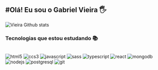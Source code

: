 ## #Olá! Eu sou o Gabriel Vieira 🖐️

![Vieira Github stats](https://github-readme-stats.vercel.app/api?username=theVieira&show_icons=true&theme=dracula)

### Tecnologias que estou estudando 📚

<div style = "display: inline_block"><br/>
  <img alt = "html5" src = "https://img.shields.io/badge/HTML5-E34F26?style=for-the-badge&logo=html5&logoColor=white" />
  <img alt = "ccs3" src = "https://img.shields.io/badge/CSS3-1572B6?style=for-the-badge&logo=css3&logoColor=white" />
  <img alt = "javascript" src = "https://img.shields.io/badge/JavaScript-F7DF1E?style=for-the-badge&logo=javascript&logoColor=black" />
  <img alt = "sass" src = "https://img.shields.io/badge/Sass-CC6699?style=for-the-badge&logo=sass&logoColor=white" />
  <img alt = "typescript" src = "https://img.shields.io/badge/TypeScript-007ACC?style=for-the-badge&logo=typescript&logoColor=white" />
  <img alt = "react" src = "https://img.shields.io/badge/React-20232A?style=for-the-badge&logo=react&logoColor=61DAFB" />
  <img alt = "mongodb" src = "https://img.shields.io/badge/MongoDB-4EA94B?style=for-the-badge&logo=mongodb&logoColor=white" />
  <img alt = "nodejs" src = "https://img.shields.io/badge/Node.js-43853D?style=for-the-badge&logo=node.js&logoColor=white" />
  <img alt = "postgresql" src = "https://img.shields.io/badge/PostgreSQL-316192?style=for-the-badge&logo=postgresql&logoColor=white" />
  <img alt = "git" src = "https://img.shields.io/badge/Git-E34F26?style=for-the-badge&logo=git&logoColor=white" />
</div>
